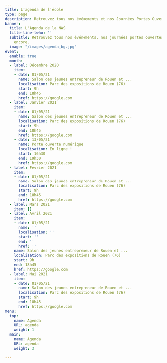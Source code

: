 ```yaml
---
title: L'agenda de l'école
type: page
description: Retrouvez tous nos événements et nos Journées Portes Ouvertes
banner:
  title: L'Agenda de la NWS
  title-line-twho: ''
  subtitle: Retrouvez tous nos événements, nos journées portes ouvertes et bien plus
    encore.
  image: "/images/agenda_bg.jpg"
event:
  enable: true
  month:
  - label: Décembre 2020
    item:
    - date: 01/05/21
      name: Salon des jeunes entrepreneur de Rouen et ...
      localisation: Parc des expositions de Rouen (76)
      start: 9h
      end: 18h45
      href: https://google.com
  - label: Janvier 2021
    item:
    - date: 01/05/21
      name: Salon des jeunes entrepreneur de Rouen et ...
      localisation: Parc des expositions de Rouen (76)
      start: 9h
      end: 18h45
      href: https://google.com
    - date: 13/05/21
      name: Porte ouverte numérique
      localisation: En ligne !
      start: 16h30
      end: 19h30
      href: https://google.com
  - label: Février 2021
    item:
    - date: 01/05/21
      name: Salon des jeunes entrepreneur de Rouen et ...
      localisation: Parc des expositions de Rouen (76)
      start: 9h
      end: 18h45
      href: https://google.com
  - label: Mars 2021
    item: []
  - label: Avril 2021
    item:
    - date: 01/05/21
      name: ''
      localisation: ''
      start: ''
      end: ''
      href: ''
    name: Salon des jeunes entrepreneur de Rouen et ...
    localisation: Parc des expositions de Rouen (76)
    start: 9h
    end: 18h45
    href: https://google.com
  - label: Mai 2021
    item:
    - date: 01/05/21
      name: Salon des jeunes entrepreneur de Rouen et ...
      localisation: Parc des expositions de Rouen (76)
      start: 9h
      end: 18h45
      href: https://google.com
menu:
  top:
    name: Agenda
    URL: agenda
    weight: 1
  main:
    name: Agenda
    URL: agenda
    weight: 3

---
```

